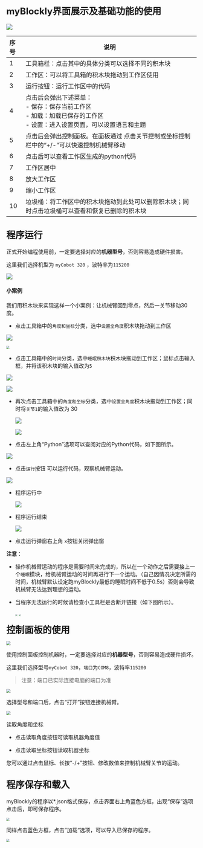 ## **<font size=5>myBlockly界面展示及基础功能的使用</font>**

<img src="./img/界面.png" />





| 序号 | 说明                                                         |
| :--- | ------------------------------------------------------------ |
| 1    | 工具箱栏：点击其中的具体分类可以选择不同的积木块             |
| 2    | 工作区：可以将工具箱的积木块拖动到工作区使用                 |
| 3    | 运行按钮：运行工作区中的代码                                 |
| 4    | 点击后会弹出下述菜单：<br /> - 保存：保存当前工作区<br /> - 加载：加载已保存的工作区<br /> - 设置：进入设置页面，可以设置语言和主题 |
| 5    | 点击后会弹出控制面板。在面板通过 点击关节控制或坐标控制栏中的“+/-”可以快速控制机械臂移动 |
| 6    | 点击后可以查看工作区生成的python代码                         |
| 7    | 工作区居中                                                   |
| 8    | 放大工作区                                                   |
| 9    | 缩小工作区                                                   |
| 10   | 垃圾桶：将工作区中的积木块拖动到此处可以删除积木块；同时点击垃圾桶可以查看和恢复已删除的积木块 |





## **<font size=5>程序运行</font>**

正式开始编程使用前，一定要选择对应的**机器型号**，否则容易造成硬件损害。

这里我们选择机型为 `myCobot 320` ，波特率为`115200`

![](./img/1.png)



#### 小案例

我们用积木块来实现这样一个小案例：让机械臂回到零点，然后一关节移动30度。



- 点击工具箱中的`角度和坐标`分类，选中`设置全角度`积木块拖动到工作区

![](.\img\interface\小案例1.png)

<img src=".\img\interface\小案例2.png" style="zoom:50%;" />

- 点击工具箱中的`时间`分类，选中`睡眠积木块`积木块拖动到工作区；鼠标点击输入框，并将该积木块的输入值改为`5`

![](.\img\interface\小案例3.png)

![](.\img\interface\小案例4.png)

- 再次点击工具箱中的`角度和坐标`分类，选中`设置全角度`积木块拖动到工作区；同时将`关节1`的输入值改为 30

  ![](.\img\interface\小案例6.png)

  <img src=".\img\interface\小案例5.png"  />





- 点击左上角“Python”选项可以查阅对应的Python代码，如下图所示。

<img src="./img/interface/小案例代码.png"  />



- 点击`运行`按钮 可以运行代码，观察机械臂运动。

<img src="./img/interface/运行.png"  />

- 程序运行中

  <img src="./img/interface/run1.png"  />

- 程序运行结束

  <img src="./img/interface/run2.png"  />



- 点击运行弹窗右上角 `x`按钮关闭弹出窗





**注意**：

- 操作机械臂运动的程序是需要时间来完成的，所以在一个动作之后需要接上一个`睡眠`模块，给机械臂运动的时间再进行下一个运动。（自己因情况决定所需的时间，机械臂默认设定跑myBlockly最低的睡眠时间不低于0.5s）否则会导致机械臂无法达到理想的运动。



- 当程序无法运行的时候请检查小工具栏是否断开链接（如下图所示）。

  <img src="./img/myblockly/小工具栏1.jpg" style="zoom: 33%;" />

  <img src="./img/myblockly/小工具栏2.jpg" style="zoom: 33%;" />



**<font size=5>控制面板的使用</font>**

<img src="./img/interface/open_qm.png" style="zoom:67%;" />



使用控制面板控制机器时，一定要选择对应的**机器型号**，否则容易造成硬件损坏。

这里我们选择型号`myCobot 320`，`端口`为`COM8`，波特率`115200`

> 注意：端口已实际连接电脑的端口为准

<img src="./img/interface/qm.png" style="zoom: 67%;" />

选择型号和端口后，点击“打开”按钮连接机械臂。

<img src="./img/interface/open.png" style="zoom: 67%;" />

读取角度和坐标

- 点击读取角度按钮可读取机器角度值

- 点击读取坐标按钮读取机器坐标

  

您可以通过点击鼠标、长按“-/+”按钮、修改数值来控制机械臂关节的运动。




## **<font size=5>程序保存和载入</font>**

myBlockly的程序以*.json格式保存，点击界面右上角蓝色方框，出现“保存”选项点击后，即可保存程序。

<img src="./img/myblockly/保存程序.jpg" style="zoom: 50%;" />

同样点击蓝色方框，点击”加载“选项，可以导入已保存的程序。

<img src="./img/myblockly/载入程序.jpg" style="zoom: 50%;" />